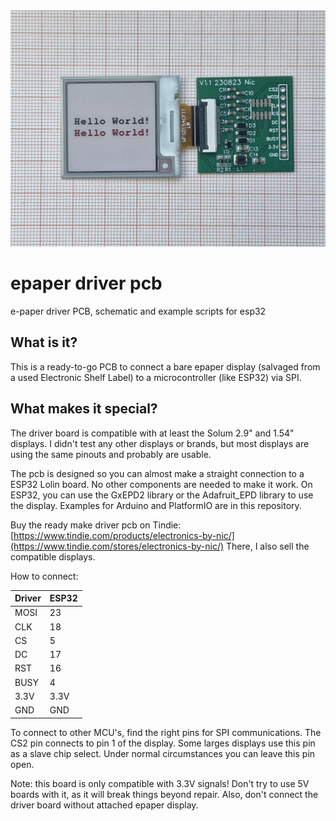 <img src="./schematic/pcb_display.jpeg" width="800">

# epaper driver pcb
 e-paper driver PCB, schematic and example scripts for esp32


## What is it?
This is a ready-to-go PCB to connect a bare epaper display (salvaged from a used Electronic Shelf Label) to a microcontroller (like ESP32) via SPI.

## What makes it special?
The driver board is compatible with at least the Solum 2.9" and 1.54" displays. I didn't test any other displays or brands, but most displays are using the same pinouts and probably are usable.

The pcb is designed so you can almost make a straight connection to a ESP32 Lolin board. No other components are needed to make it work. On ESP32, you can use the GxEPD2 library or the Adafruit_EPD library to use the display. Examples for Arduino and PlatformIO are in this repository.

Buy the ready make driver pcb on Tindie: [https://www.tindie.com/products/electronics-by-nic/](https://www.tindie.com/stores/electronics-by-nic/)
There, I also sell the compatible displays.

How to connect:

| Driver | ESP32 |
| ------ | ----- |
| MOSI   | 23    |
| CLK    | 18    |
| CS     | 5     |
| DC     | 17    |
| RST    | 16    |
| BUSY   | 4     |
| 3.3V   | 3.3V  |
| GND    | GND   |

To connect to other MCU's, find the right pins for SPI communications. 
The CS2 pin connects to pin 1 of the display. Some larges displays use this pin as a slave chip select. Under normal circumstances you can leave this pin open.

Note: this board is only compatible with 3.3V signals! Don't try to use 5V boards with it, as it will break things beyond repair. Also, don't connect the driver board without attached epaper display.

